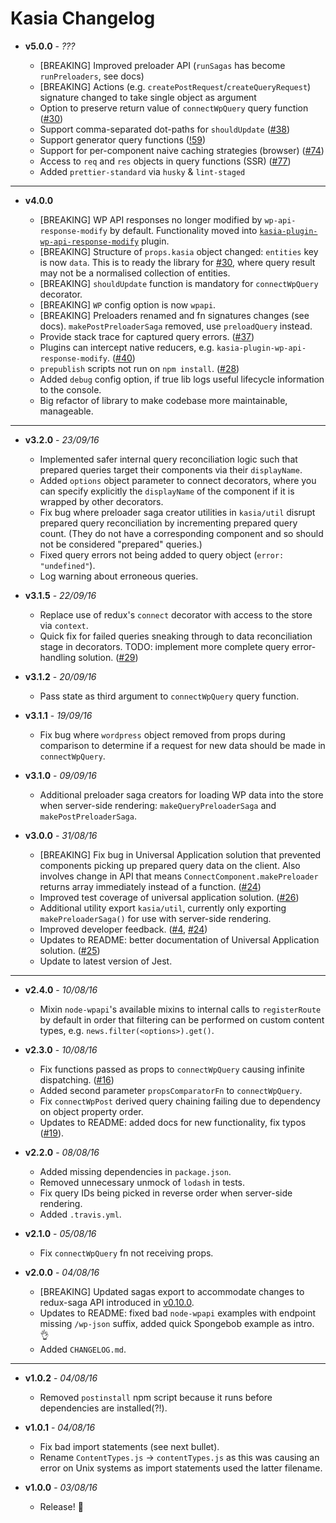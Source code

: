 # Kasia Changelog

- __v5.0.0__ - _???_

  - [BREAKING] Improved preloader API (`runSagas` has become `runPreloaders`, see docs)
  - [BREAKING] Actions (e.g. `createPostRequest`/`createQueryRequest`) signature changed to take single object as argument
  - Option to preserve return value of `connectWpQuery` query function ([#30](https://github.com/outlandishideas/kasia/issues/30))
  - Support comma-separated dot-paths for `shouldUpdate` ([#38](https://github.com/outlandishideas/kasia/issues/38))
  - Support generator query functions ([!59](https://github.com/outlandishideas/kasia/pull/59))
  - Support for per-component naive caching strategies (browser) ([#74](https://github.com/outlandishideas/kasia/issues/74))
  - Access to `req` and `res` objects in query functions (SSR) ([#77](https://github.com/outlandishideas/kasia/issues/77))
  - Added `prettier-standard` via `husky` & `lint-staged`

---

- __v4.0.0__

  - [BREAKING] WP API responses no longer modified by `wp-api-response-modify` by default. Functionality moved into [`kasia-plugin-wp-api-response-modify`](https://github.com/outlandishideas/kasia/tree/master/packages/kasia-plugin-wp-api-response-modify) plugin.
  - [BREAKING] Structure of `props.kasia` object changed: `entities` key is now `data`. This is to ready the library for [#30](https://github.com/outlandishideas/kasia/issues/30), where query result may not be a normalised collection of entities.
  - [BREAKING] `shouldUpdate` function is mandatory for `connectWpQuery` decorator. 
  - [BREAKING] `WP` config option is now `wpapi`.
  - [BREAKING] Preloaders renamed and fn signatures changes (see docs). `makePostPreloaderSaga` removed, use `preloadQuery` instead.
  - Provide stack trace for captured query errors. ([#37](https://github.com/outlandishideas/kasia/issues/37))
  - Plugins can intercept native reducers, e.g. `kasia-plugin-wp-api-response-modify`. ([#40](https://github.com/outlandishideas/kasia/issues/40))
  - `prepublish` scripts not run on `npm install`. ([#28](https://github.com/outlandishideas/kasia/issues/28))
  - Added `debug` config option, if true lib logs useful lifecycle information to the console.
  - Big refactor of library to make codebase more maintainable, manageable.
  
---

- __v3.2.0__ - _23/09/16_

    - Implemented safer internal query reconciliation logic such that prepared queries 
    target their components via their `displayName`.
    - Added `options` object parameter to connect decorators, where you can specify explicitly the `displayName`
    of the component if it is wrapped by other decorators.
    - Fix bug where preloader saga creator utilities in `kasia/util` disrupt prepared query reconciliation
    by incrementing prepared query count. (They do not have a corresponding component and so should not be
    considered "prepared" queries.) 
    - Fixed query errors not being added to query object (`error: "undefined"`). 
    - Log warning about erroneous queries.

- __v3.1.5__ - _22/09/16_

    - Replace use of redux's `connect` decorator with access to the store via `context`.
    - Quick fix for failed queries sneaking through to data reconciliation stage in decorators.
    TODO: implement more complete query error-handling solution.
    ([#29](https://github.com/outlandishideas/kasia/issues/29))

- __v3.1.2__ - _20/09/16_

    - Pass state as third argument to `connectWpQuery` query function.

- __v3.1.1__ - _19/09/16_

    - Fix bug where `wordpress` object removed from props during comparison to determine if 
    a request for new data should be made in `connectWpQuery`.

- __v3.1.0__ - _09/09/16_

    - Additional preloader saga creators for loading WP data into the store when server-side rendering: 
    `makeQueryPreloaderSaga` and `makePostPreloaderSaga`.

- __v3.0.0__ - _31/08/16_

    - [BREAKING] Fix bug in Universal Application solution that prevented components picking 
    up prepared query data on the client. Also involves change in API that means `ConnectComponent.makePreloader` returns array
    immediately instead of a function. ([#24](https://github.com/outlandishideas/kasia/issues/24))
    - Improved test coverage of universal application solution. ([#26](https://github.com/outlandishideas/kasia/issues/26))
    - Additional utility export `kasia/util`, currently only exporting `makePreloaderSaga()` for use with server-side rendering.
    - Improved developer feedback. ([#4](https://github.com/outlandishideas/kasia/issues/4), [#24](https://github.com/outlandishideas/kasia/issues/23))
    - Updates to README: better documentation of Universal Application solution. ([#25](https://github.com/outlandishideas/kasia/issues/25))
    - Update to latest version of Jest.
    
---

- __v2.4.0__ - _10/08/16_

    - Mixin `node-wpapi`'s available mixins to internal calls to `registerRoute` by default in order
    that filtering can be performed on custom content types, e.g. `news.filter(<options>).get()`.

- __v2.3.0__ - _10/08/16_

    - Fix functions passed as props to `connectWpQuery` causing infinite dispatching.
    ([#16](https://github.com/outlandishideas/kasia/issues/16))
    - Added second parameter `propsComparatorFn` to `connectWpQuery`.
    - Fix `connectWpPost` derived query chaining failing due to dependency on object property order.
    - Updates to README: added docs for new functionality, fix typos
    ([#19](https://github.com/outlandishideas/kasia/pull/19)).

- __v2.2.0__ - _08/08/16_

    - Added missing dependencies in `package.json`.
    - Removed unnecessary unmock of `lodash` in tests.
    - Fix query IDs being picked in reverse order when server-side rendering.
    - Added `.travis.yml`.

- __v2.1.0__ - _05/08/16_

    - Fix `connectWpQuery` fn not receiving props.

- __v2.0.0__ - _04/08/16_

    - [BREAKING] Updated sagas export to accommodate changes to redux-saga API introduced in [v0.10.0]().
    - Updates to README: fixed bad `node-wpapi` examples with endpoint missing `/wp-json`
    suffix, added quick Spongebob example as intro. :ok_hand:
    - Added `CHANGELOG.md`.

---

- __v1.0.2__ - _04/08/16_

    - Removed `postinstall` npm script because it runs before dependencies are installed(?!).

- __v1.0.1__ - _04/08/16_

    - Fix bad import statements (see next bullet).
    - Rename `ContentTypes.js` -> `contentTypes.js` as this was causing an error on
    Unix systems as import statements used the latter filename.

- __v1.0.0__ - _03/08/16_

    - Release! :tophat:
